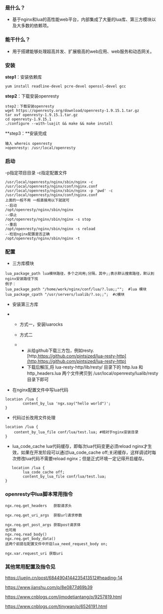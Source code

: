 ### **是什么？**

* 基于nginx和lua的高性能web平台，内部集成了大量的lua库、第三方模块以及大多数的依赖项。

### **能干什么？**

* 用于搭建能够处理超高并发、扩展极高的web应用、web服务和动态网关。

### **安装**

**step1**：安装依赖库

~~~shell
yum install readline-devel pcre-devel openssl-devel gcc
~~~

**step2**：下载安装openresty

~~~shell
step2：下载安装openresty
wget https://openresty.org/download/openresty-1.9.15.1.tar.gz
tar xvf openresty-1.9.15.1.tar.gz
cd openresty-1.9.15.1
./configure --with-luajit && make && make install
~~~

**step3：**安装完成

~~~shell
输入 whereis openresty
>openresty: /usr/local/openresty
~~~

### **启动**

  -p指定项目目录 -c指定配置文件

~~~shell
/usr/local/openresty/nginx/sbin/nginx -c /usr/local/openresty/nginx/conf/nginx.conf
/usr/local/openresty/nginx/sbin/nginx -p 'pwd' -c /usr/local/openresty/nginx/conf/nginx.conf
上面的一般不用 一般直接用以下就就可
--启动
/opt/openresty/nginx/sbin/nginx
--停止
/opt/openresty/nginx/sbin/nginx -s stop
--重启
/opt/openresty/nginx/sbin/nginx -s reload
--检验nginx配置是否正确
/opt/openresty/nginx/sbin/nginx -t
~~~

### **配置**

- 三方库模块

~~~shell
lua_package_path lua模块路径，多个之间用;分隔，其中;;表示默认搜索路径，默认到nginx安装路径下找
例子：
lua_package_path "/home/work/nginx/conf/lua/?.lua;;"";  #lua 模块  
lua_package_cpath "/usr/servers/lualib/?.so;;";  #c模块
~~~

- 安装第三方库

- - 方式一，安装luarocks

  - 方式二

  - - 从给github下载三方包，例如resty.[http,https://github.com/pintsized/lua-resty-http](http,https://github.com/pintsized/lua-resty-http)
    - 下载后解压,将 lua-resty-http/lib/resty/ 目录下的 http.lua 和 http_headers.lua 两个文件拷贝到 /usr/local/openresty/lualib/resty 目录下即可

- 在nginx配置文件中写lua代码

~~~shell
location /lua {  
        content_by_lua 'ngx.say("hello world")';  
}  
~~~

- 代码过长改用文件处理

~~~shell
location /lua {   
    content_by_lua_file conf/lua/test.lua; #相对于nginx安装目录  
}   
~~~

- lua_code_cache lua代码缓存，即每次lua代码变更必须reload nginx才生效，如果在开发阶段可以通过lua_code_cache off;关闭缓存，这样调试时每次修改lua代码不需要reload nginx；但是正式环境一定记得开启缓存。 

~~~shell
   location /lua {   
        lua_code_cache off;  
        content_by_lua_file conf/lua/test.lua;  
}  
~~~

### openresty中lua脚本常用指令

~~~shell
ngx.req.get_headers   获取请求头
~~~

~~~shell
ngx.req.get_uri_args  获取url请求参数
~~~

~~~shell
ngx.req.get_post_args 获取post请求体 
也可用
ngx.req.read_body()
ngx.req.get_body_data()
这两个前提在配置文件中开启lua_need_request_body on;
~~~

~~~shell
ngx.var.request_uri 获取uri
~~~



### 其他常用配置及指令见

https://juejin.cn/post/6844904144235413512#heading-14

https://www.jianshu.com/p/8e0877d69b39

https://www.cnblogs.com/jimodetiantang/p/9257819.html

https://www.cnblogs.com/tinywan/p/6526191.html

